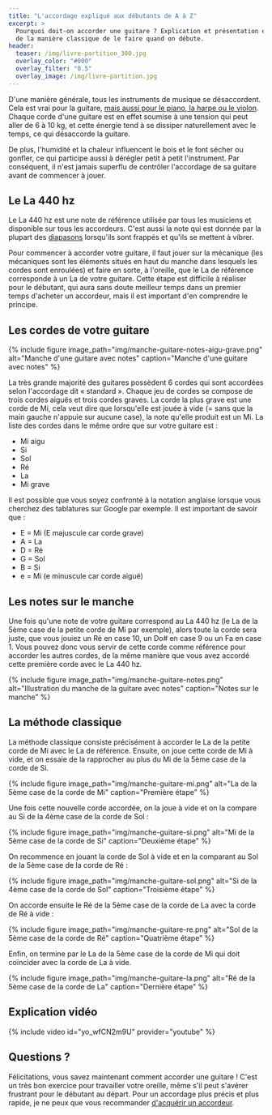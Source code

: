 ```yaml
---
title: "L'accordage expliqué aux débutants de A à Z"
excerpt: >
  Pourquoi doit-on accorder une guitare ? Explication et présentation en images 
  de la manière classique de le faire quand on débute.
header:
  teaser: /img/livre-partition_300.jpg
  overlay_color: "#000"
  overlay_filter: "0.5"
  overlay_image: /img/livre-partition.jpg
---
```


<style>
/* override theme's 100% wide images default on this page */
figure img { width: auto; }
figure { flex-direction: column; }
</style>

D'une manière générale, tous les instruments de musique se désaccordent. Cela 
est vrai pour la guitare, [mais aussi pour le piano, la harpe ou le 
violon][autres-instruments]. Chaque corde d'une guitare est en effet soumise à 
une tension qui peut aller de 6 à 10 kg, et cette énergie tend à se dissiper 
naturellement avec le temps, ce qui désaccorde la guitare.

De plus, l'humidité et la chaleur influencent le bois et le font sécher ou 
gonfler, ce qui participe aussi à dérégler petit à petit l'instrument. Par 
conséquent, il n'est jamais superflu de contrôler l'accordage de sa guitare 
avant de commencer à jouer.

## Le La 440 hz

Le La 440 hz est une note de référence utilisée par tous les musiciens et 
disponible sur tous les accordeurs. C'est aussi la note qui est donnée par la 
plupart des [diapasons][diapason] lorsqu'ils sont frappés et qu'ils se mettent 
à vibrer.

Pour commencer à accorder votre guitare, il faut jouer sur la mécanique (les 
mécaniques sont les éléments situés en haut du manche dans lesquels les cordes 
sont enroulées) et faire en sorte, à l'oreille, que le La de référence 
corresponde à un La de votre guitare. Cette étape est difficile à réaliser pour 
le débutant, qui aura sans doute meilleur temps dans un premier temps d'acheter 
un accordeur, mais il est important d'en comprendre le principe.

## Les cordes de votre guitare

{% include figure image_path="img/manche-guitare-notes-aigu-grave.png" 
alt="Manche d'une guitare avec notes" caption="Manche d'une guitare avec notes" 
%}

La très grande majorité des guitares possèdent 6 cordes qui sont accordées 
selon l'accordage dit « standard ». Chaque jeu de cordes se compose de trois 
cordes aiguës et trois cordes graves. La corde la plus grave est une corde de 
Mi, cela veut dire que lorsqu'elle est jouée à vide (= sans que la main gauche 
n'appuie sur aucune case), la note qu'elle produit est un Mi. La liste des 
cordes dans le même ordre que sur votre guitare est :

- Mi aigu
- Si
- Sol
- Ré
- La
- Mi grave

Il est possible que vous soyez confronté à la notation anglaise lorsque vous 
cherchez des tablatures sur Google par exemple. Il est important de savoir 
que :

- E = Mi (E majuscule car corde grave)
- A = La
- D = Ré
- G = Sol
- B = Si
- e = Mi (e minuscule car corde aiguë)

## Les notes sur le manche

Une fois qu'une note de votre guitare correspond au La 440 hz (le La de la 5ème 
case de la petite corde de Mi par exemple), alors toute la corde sera juste, 
que vous jouiez un Ré en case 10, un Do# en case 9 ou un Fa en case 1. Vous 
pouvez donc vous servir de cette corde comme référence pour accorder les autres 
cordes, de la même manière que vous avez accordé cette première corde avec le 
La 440 hz.

{% include figure image_path="img/manche-guitare-notes.png" alt="Illustration 
du manche de la guitare avec notes" caption="Notes sur le manche" %}

## La méthode classique

La méthode classique consiste précisément à accorder le La de la petite corde 
de Mi avec le La de référence. Ensuite, on joue cette corde de Mi à vide, et on 
essaie de la rapprocher au plus du Mi de la 5ème case de la corde de Si.

{% include figure image_path="img/manche-guitare-mi.png" alt="La de la 5ème 
case de la corde de Mi" caption="Première étape" %}

Une fois cette nouvelle corde accordée, on la joue à vide et on la compare au 
Si de la 4ème case de la corde de Sol :

{% include figure image_path="img/manche-guitare-si.png" alt="Mi de la 5ème 
case de la corde de Si" caption="Deuxième étape" %}

On recommence en jouant la corde de Sol à vide et en la comparant au Sol de la 
5ème case de la corde de Ré :

{% include figure image_path="img/manche-guitare-sol.png" alt="Si de la 4ème 
case de la corde de Sol" caption="Troisième étape" %}

On accorde ensuite le Ré de la 5ème case de la corde de La avec la corde de Ré 
à vide :

{% include figure image_path="img/manche-guitare-re.png" alt="Sol de la 5ème 
case de la corde de Ré" caption="Quatrième étape" %}

Enfin, on termine par le La de la 5ème case de la corde de Mi qui doit 
coïncider avec la corde de La à vide.

{% include figure image_path="img/manche-guitare-la.png" alt="Ré de la 5ème 
case de la corde de La" caption="Dernière étape" %}

## Explication vidéo

{% include video id="yo_wfCN2m9U" provider="youtube" %}

## Questions ?

Félicitations, vous savez maintenant comment accorder une guitare ! C'est un 
très bon exercice pour travailler votre oreille, même s'il peut s'avérer 
frustrant pour le débutant au départ. Pour un accordage plus précis et plus 
rapide, je ne peux que vous recommander [d'acquérir un 
accordeur](/acheter-un-accordeur/).

[diapason]:https://www.secretsdemusiciens.com/liens/diapason/
[autres-instruments]:/accorder-d-autres-instruments/
